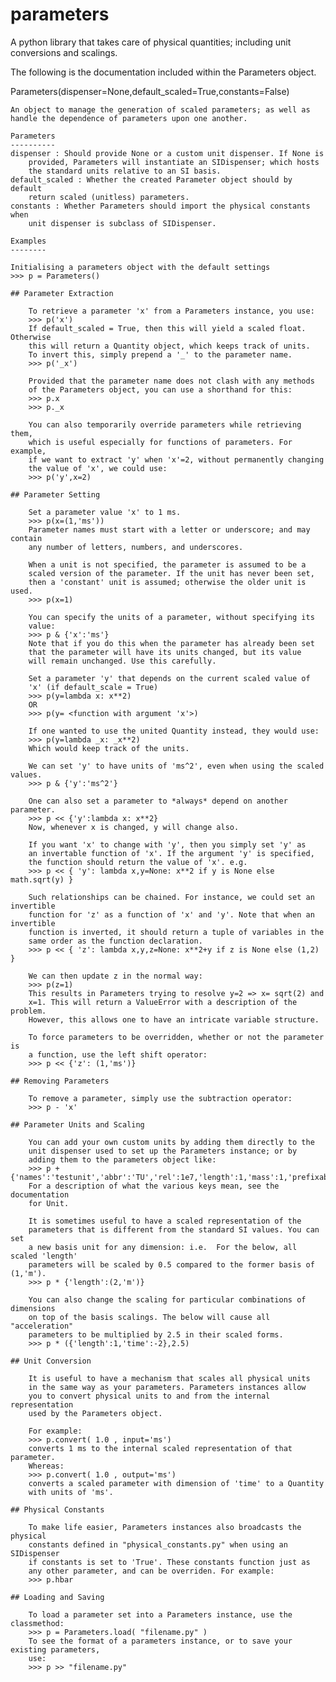 parameters
==========

A python library that takes care of physical quantities; including unit conversions and scalings.

The following is the documentation included within the Parameters object.

Parameters(dispenser=None,default_scaled=True,constants=False)
	
	An object to manage the generation of scaled parameters; as well as 
	handle the dependence of parameters upon one another.
	
	Parameters
	----------
	dispenser : Should provide None or a custom unit dispenser. If None is 
		provided, Parameters will instantiate an SIDispenser; which hosts
		the standard units relative to an SI basis.
	default_scaled : Whether the created Parameter object should by default
		return scaled (unitless) parameters.
	constants : Whether Parameters should import the physical constants when
		unit dispenser is subclass of SIDispenser.
	
	Examples
	--------
	
	Initialising a parameters object with the default settings
	>>> p = Parameters()
	
	## Parameter Extraction
		
		To retrieve a parameter 'x' from a Parameters instance, you use:
		>>> p('x')
		If default_scaled = True, then this will yield a scaled float. Otherwise
		this will return a Quantity object, which keeps track of units. 
		To invert this, simply prepend a '_' to the parameter name.
		>>> p('_x')
		
		Provided that the parameter name does not clash with any methods
		of the Parameters object, you can use a shorthand for this:
		>>> p.x
		>>> p._x
		
		You can also temporarily override parameters while retrieving them,
		which is useful especially for functions of parameters. For example,
		if we want to extract 'y' when 'x'=2, without permanently changing
		the value of 'x', we could use:
		>>> p('y',x=2)
	
	## Parameter Setting
	
		Set a parameter value 'x' to 1 ms.
		>>> p(x=(1,'ms'))
		Parameter names must start with a letter or underscore; and may contain
		any number of letters, numbers, and underscores.
		
		When a unit is not specified, the parameter is assumed to be a
		scaled version of the parameter. If the unit has never been set, 
		then a 'constant' unit is assumed; otherwise the older unit is used.
		>>> p(x=1)
		
		You can specify the units of a parameter, without specifying its
		value:
		>>> p & {'x':'ms'}
		Note that if you do this when the parameter has already been set 
		that the parameter will have its units changed, but its value
		will remain unchanged. Use this carefully.
		
		Set a parameter 'y' that depends on the current scaled value of 
		'x' (if default_scale = True)
		>>> p(y=lambda x: x**2)
		OR
		>>> p(y= <function with argument 'x'>)	
		
		If one wanted to use the united Quantity instead, they would use:
		>>> p(y=lambda _x: _x**2)
		Which would keep track of the units.
		
		We can set 'y' to have units of 'ms^2', even when using the scaled values.
		>>> p & {'y':'ms^2'}
		
		One can also set a parameter to *always* depend on another parameter.
		>>> p << {'y':lambda x: x**2}
		Now, whenever x is changed, y will change also.
		
		If you want 'x' to change with 'y', then you simply set 'y' as 
		an invertable function of 'x'. If the argument 'y' is specified, 
		the function should return the value of 'x'. e.g.
		>>> p << { 'y': lambda x,y=None: x**2 if y is None else math.sqrt(y) }
		
		Such relationships can be chained. For instance, we could set an invertible 
		function for 'z' as a function of 'x' and 'y'. Note that when an invertible
		function is inverted, it should return a tuple of variables in the
		same order as the function declaration.
		>>> p << { 'z': lambda x,y,z=None: x**2+y if z is None else (1,2) }
		
		We can then update z in the normal way:
		>>> p(z=1)
		This results in Parameters trying to resolve y=2 => x= sqrt(2) and 
		x=1. This will return a ValueError with a description of the problem.
		However, this allows one to have an intricate variable structure.
		
		To force parameters to be overridden, whether or not the parameter is
		a function, use the left shift operator:
		>>> p << {'z': (1,'ms')}
	
	## Removing Parameters
		
		To remove a parameter, simply use the subtraction operator:
		>>> p - 'x'
	
	## Parameter Units and Scaling
		
		You can add your own custom units by adding them directly to the
		unit dispenser used to set up the Parameters instance; or by 
		adding them to the parameters object like:
		>>> p + {'names':'testunit','abbr':'TU','rel':1e7,'length':1,'mass':1,'prefixable':False}
		For a description of what the various keys mean, see the documentation
		for Unit.
		
		It is sometimes useful to have a scaled representation of the 
		parameters that is different from the standard SI values. You can set
		a new basis unit for any dimension: i.e.  For the below, all scaled 'length'
		parameters will be scaled by 0.5 compared to the former basis of (1,'m').
		>>> p * {'length':(2,'m')}
		
		You can also change the scaling for particular combinations of dimensions
		on top of the basis scalings. The below will cause all "acceleration" 
		parameters to be multiplied by 2.5 in their scaled forms.
		>>> p * ({'length':1,'time':-2},2.5)
	
	## Unit Conversion
		
		It is useful to have a mechanism that scales all physical units
		in the same way as your parameters. Parameters instances allow 
		you to convert physical units to and from the internal representation
		used by the Parameters object.
		
		For example:
		>>> p.convert( 1.0 , input='ms')
		converts 1 ms to the internal scaled representation of that parameter.
		Whereas:
		>>> p.convert( 1.0 , output='ms')
		converts a scaled parameter with dimension of 'time' to a Quantity
		with units of 'ms'.
	
	## Physical Constants
		
		To make life easier, Parameters instances also broadcasts the physical
		constants defined in "physical_constants.py" when using an SIDispenser
		if constants is set to 'True'. These constants function just as 
		any other parameter, and can be overriden. For example:
		>>> p.hbar
	
	## Loading and Saving
		
		To load a parameter set into a Parameters instance, use the classmethod:
		>>> p = Parameters.load( "filename.py" )
		To see the format of a parameters instance, or to save your existing parameters,
		use:
		>>> p >> "filename.py"
